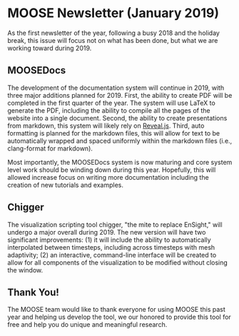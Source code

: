 # MOOSE Newsletter (January 2019)

As the first newsletter of the year, following a busy 2018 and the holiday break, this issue will
focus not on what has been done, but what we are working toward during 2019.

## MOOSEDocs

The development of the documentation system will continue in 2019, with three major additions planned
for 2019. First, the ability to create PDF will be completed in the first quarter of the year. The
system will use LaTeX to generate the PDF, including the ability to compile all the pages of the
website into a single document. Second, the ability to create presentations from markdown, this
system will likely rely on [Reveal.js](https://revealjs.com). Third, auto formatting is planned
for the markdown files, this will allow for text to be automatically wrapped and spaced uniformly
within the markdown files (i.e., clang-format for markdown).

Most importantly, the MOOSEDocs system is now maturing and core system level work should be winding
down during this year. Hopefully, this will allowed increase focus on writing more documentation
including the creation of new tutorials and examples.

## Chigger

The visualization scripting tool chigger, "the mite to replace EnSight," will undergo a major
overall during 2019. The new version will have two significant improvements: (1) it will include
the ability to automatically interpolated between timesteps, including across timesteps with
mesh adaptivity; (2) an interactive, command-line interface will be created to allow for all
components of the visualization to be modified without closing the window.


## Thank You!

The MOOSE team would like to thank everyone for using MOOSE this past year and helping us develop the
tool, we our honored to provide this tool for free and help you do unique and meaningful research.
